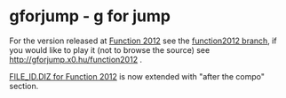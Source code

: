 gforjump - g for jump
=====================

For the version released at [Function 2012](http://2012.function.hu/) see the [function2012 branch](https://github.com/gheja/gforjump/tree/function2012), if you would like to play it (not to browse the source) see http://gforjump.x0.hu/function2012 .

[FILE_ID.DIZ for Function 2012](https://github.com/gheja/gforjump/blob/function2012/src/FILE_ID.DIZ) is now extended with "after the compo" section.

